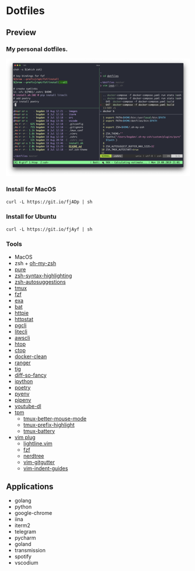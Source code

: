 # Dotfiles

## Preview

### My personal dotfiles.
![alt](/images/preview.png)

### Install for MacOS
```
curl -L https://git.io/fjADp | sh
```
### Install for Ubuntu
```
curl -L https://git.io/fjAyf | sh
```

### Tools
- MacOS
- zsh + [oh-my-zsh](https://github.com/robbyrussell/oh-my-zsh)
- [pure](https://github.com/sindresorhus/pure)
- [zsh-syntax-highlighting](https://github.com/zsh-users/zsh-syntax-highlighting)
- [zsh-autosuggestions](https://github.com/zsh-users/zsh-autosuggestions)
- [tmux](https://github.com/tmux/tmux)
- [fzf](https://github.com/junegunn/fzf)
- [exa](https://github.com/ogham/exa)
- [bat](https://github.com/sharkdp/bat)
- [httpie](https://github.com/jakubroztocil/httpie)
- [httpstat](https://github.com/davecheney/httpstat)
- [pgcli](https://github.com/dbcli/pgcli)
- [litecli](https://github.com/dbcli/litecli)
- [awscli](https://github.com/aws/aws-cli)
- [htop](http://hisham.hm/htop/)
- [ctop](https://github.com/bcicen/ctop)
- [docker-clean](https://github.com/ZZROTDesign/docker-clean)
- [ranger](https://github.com/ranger/ranger)
- [tig](https://jonas.github.io/tig/)
- [diff-so-fancy](https://github.com/so-fancy/diff-so-fancy)
- [ipython](https://ipython.org)
- [poetry](https://github.com/sdispater/poetry)
- [pyenv](https://github.com/pyenv/pyenv)
- [pipenv](https://github.com/pypa/pipenv)
- [youtube-dl](https://github.com/ytdl-org/youtube-dl)
- [tpm](https://github.com/tmux-plugins/tpm)
    - [tmux-better-mouse-mode](https://github.com/NHDaly/tmux-better-mouse-mode)
    - [tmux-prefix-highlight](https://github.com/tmux-plugins/tmux-prefix-highlight)
    - [tmux-battery](https://github.com/tmux-plugins/tmux-battery)
- [vim plug](https://github.com/junegunn/vim-plug)
    - [lightline.vim](https://github.com/itchyny/lightline.vim)
    - [fzf](https://github.com/junegunn/fzf)
    - [nerdtree](https://github.com/scrooloose/nerdtree)
    - [vim-gitgutter](https://github.com/airblade/vim-gitgutter)
    - [vim-indent-guides](https://github.com/nathanaelkane/vim-indent-guides)

## Applications
- golang
- python
- google-chrome
- iina
- iterm2
- telegram
- pycharm
- goland
- transmission
- spotify
- vscodium
